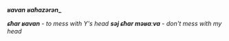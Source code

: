 **_ʁavan_**
**_ʁaħazərən__**

**_ɕħar ʁavan_** - _to mess with Y's head_
**_səj ɕħar məʁaːva_** - _don't mess with my head_